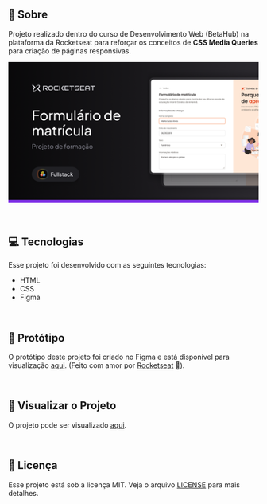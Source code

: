 ## 📖 Sobre

Projeto realizado dentro do curso de Desenvolvimento Web (BetaHub) na plataforma da Rocketseat para reforçar os conceitos de **CSS Media Queries** para criação de páginas responsivas.

<p align="center">  
   <img src="resources/banner.png" alt="Banner do projeto"/> 
</p>

<br/>

## 💻 Tecnologias

Esse projeto foi desenvolvido com as seguintes tecnologias:

- HTML
- CSS
- Figma

<br/>

## 🎨 Protótipo

O protótipo deste projeto foi criado no Figma e está disponível para visualização [aqui](https://www.figma.com/community/file/1365016793556649696). (Feito com amor por [Rocketseat](https://www.rocketseat.com.br) 💜).

<br/>

## 🚀 Visualizar o Projeto

O projeto pode ser visualizado [aqui](https://nicolevlc.github.io/projeto-formulario-de-matricula/).

<br/>

## 📝 Licença
Esse projeto está sob a licença MIT. Veja o arquivo [LICENSE](LICENSE) para mais detalhes.